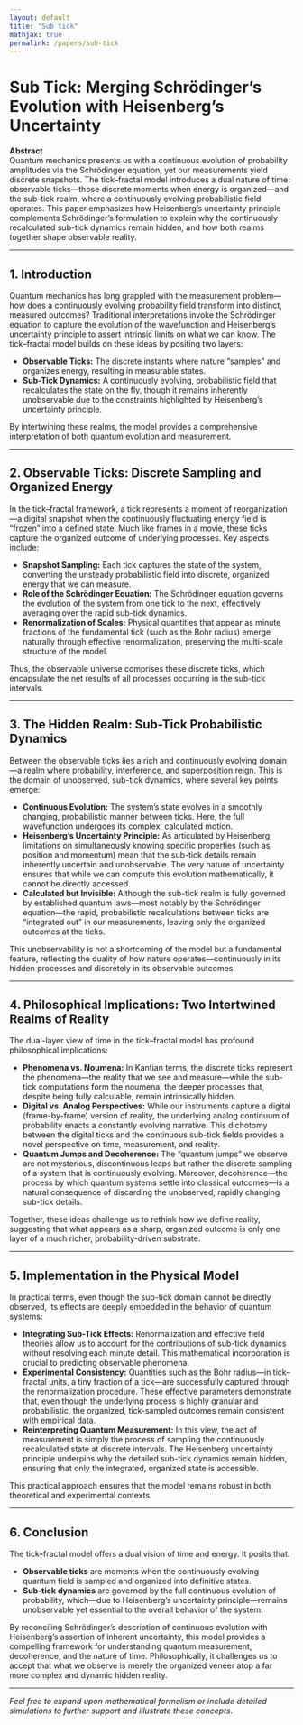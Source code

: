 ```yaml
---
layout: default
title: "Sub tick"
mathjax: true
permalink: /papers/sub-tick
---
```



# Sub Tick: Merging Schrödinger’s Evolution with Heisenberg’s Uncertainty

**Abstract**  
Quantum mechanics presents us with a continuous evolution of probability amplitudes via the Schrödinger equation, yet our measurements yield discrete snapshots. The tick–fractal model introduces a dual nature of time: observable ticks—those discrete moments when energy is organized—and the sub-tick realm, where a continuously evolving probabilistic field operates. This paper emphasizes how Heisenberg’s uncertainty principle complements Schrödinger’s formulation to explain why the continuously recalculated sub-tick dynamics remain hidden, and how both realms together shape observable reality.

---

## 1. Introduction

Quantum mechanics has long grappled with the measurement problem—how does a continuously evolving probability field transform into distinct, measured outcomes? Traditional interpretations invoke the Schrödinger equation to capture the evolution of the wavefunction and Heisenberg’s uncertainty principle to assert intrinsic limits on what we can know. The tick–fractal model builds on these ideas by positing two layers:

- **Observable Ticks:** The discrete instants where nature “samples” and organizes energy, resulting in measurable states.
- **Sub-Tick Dynamics:** A continuously evolving, probabilistic field that recalculates the state on the fly, though it remains inherently unobservable due to the constraints highlighted by Heisenberg’s uncertainty principle.

By intertwining these realms, the model provides a comprehensive interpretation of both quantum evolution and measurement.

---

## 2. Observable Ticks: Discrete Sampling and Organized Energy

In the tick–fractal framework, a tick represents a moment of reorganization—a digital snapshot when the continuously fluctuating energy field is “frozen” into a defined state. Much like frames in a movie, these ticks capture the organized outcome of underlying processes. Key aspects include:

- **Snapshot Sampling:** Each tick captures the state of the system, converting the unsteady probabilistic field into discrete, organized energy that we can measure.
- **Role of the Schrödinger Equation:** The Schrödinger equation governs the evolution of the system from one tick to the next, effectively averaging over the rapid sub-tick dynamics.
- **Renormalization of Scales:** Physical quantities that appear as minute fractions of the fundamental tick (such as the Bohr radius) emerge naturally through effective renormalization, preserving the multi-scale structure of the model.

Thus, the observable universe comprises these discrete ticks, which encapsulate the net results of all processes occurring in the sub-tick intervals.

---

## 3. The Hidden Realm: Sub-Tick Probabilistic Dynamics

Between the observable ticks lies a rich and continuously evolving domain—a realm where probability, interference, and superposition reign. This is the domain of unobserved, sub-tick dynamics, where several key points emerge:

- **Continuous Evolution:** The system’s state evolves in a smoothly changing, probabilistic manner between ticks. Here, the full wavefunction undergoes its complex, calculated motion.
- **Heisenberg’s Uncertainty Principle:** As articulated by Heisenberg, limitations on simultaneously knowing specific properties (such as position and momentum) mean that the sub-tick details remain inherently uncertain and unobservable. The very nature of uncertainty ensures that while we can compute this evolution mathematically, it cannot be directly accessed.
- **Calculated but Invisible:** Although the sub-tick realm is fully governed by established quantum laws—most notably by the Schrödinger equation—the rapid, probabilistic recalculations between ticks are “integrated out” in our measurements, leaving only the organized outcomes at the ticks.

This unobservability is not a shortcoming of the model but a fundamental feature, reflecting the duality of how nature operates—continuously in its hidden processes and discretely in its observable outcomes.

---

## 4. Philosophical Implications: Two Intertwined Realms of Reality

The dual-layer view of time in the tick–fractal model has profound philosophical implications:

- **Phenomena vs. Noumena:** In Kantian terms, the discrete ticks represent the phenomena—the reality that we see and measure—while the sub-tick computations form the noumena, the deeper processes that, despite being fully calculable, remain intrinsically hidden.
- **Digital vs. Analog Perspectives:** While our instruments capture a digital (frame-by-frame) version of reality, the underlying analog continuum of probability enacts a constantly evolving narrative. This dichotomy between the digital ticks and the continuous sub-tick fields provides a novel perspective on time, measurement, and reality.
- **Quantum Jumps and Decoherence:** The “quantum jumps” we observe are not mysterious, discontinuous leaps but rather the discrete sampling of a system that is continuously evolving. Moreover, decoherence—the process by which quantum systems settle into classical outcomes—is a natural consequence of discarding the unobserved, rapidly changing sub-tick details.

Together, these ideas challenge us to rethink how we define reality, suggesting that what appears as a sharp, organized outcome is only one layer of a much richer, probability-driven substrate.

---

## 5. Implementation in the Physical Model

In practical terms, even though the sub-tick domain cannot be directly observed, its effects are deeply embedded in the behavior of quantum systems:

- **Integrating Sub-Tick Effects:** Renormalization and effective field theories allow us to account for the contributions of sub-tick dynamics without resolving each minute detail. This mathematical incorporation is crucial to predicting observable phenomena.
- **Experimental Consistency:** Quantities such as the Bohr radius—in tick–fractal units, a tiny fraction of a tick—are successfully captured through the renormalization procedure. These effective parameters demonstrate that, even though the underlying process is highly granular and probabilistic, the organized, tick-sampled outcomes remain consistent with empirical data.
- **Reinterpreting Quantum Measurement:** In this view, the act of measurement is simply the process of sampling the continuously recalculated state at discrete intervals. The Heisenberg uncertainty principle underpins why the detailed sub-tick dynamics remain hidden, ensuring that only the integrated, organized state is accessible.

This practical approach ensures that the model remains robust in both theoretical and experimental contexts.

---

## 6. Conclusion

The tick–fractal model offers a dual vision of time and energy. It posits that:

- **Observable ticks** are moments when the continuously evolving quantum field is sampled and organized into definitive states.
- **Sub-tick dynamics** are governed by the full continuous evolution of probability, which—due to Heisenberg’s uncertainty principle—remains unobservable yet essential to the overall behavior of the system.

By reconciling Schrödinger’s description of continuous evolution with Heisenberg’s assertion of inherent uncertainty, this model provides a compelling framework for understanding quantum measurement, decoherence, and the nature of time. Philosophically, it challenges us to accept that what we observe is merely the organized veneer atop a far more complex and dynamic hidden reality.

---

*Feel free to expand upon mathematical formalism or include detailed simulations to further support and illustrate these concepts.*
